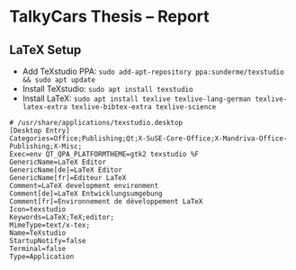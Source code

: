 # TalkyCars Thesis – Report

## LaTeX Setup
* Add TeXstudio PPA: `sudo add-apt-repository ppa:sunderme/texstudio && sudo apt update`
* Install TeXstudio: `sudo apt install texstudio`
* Install LaTeX: `sudo apt install texlive texlive-lang-german texlive-latex-extra texlive-bibtex-extra texlive-science`

```
# /usr/share/applications/texstudio.desktop 
[Desktop Entry]
Categories=Office;Publishing;Qt;X-SuSE-Core-Office;X-Mandriva-Office-Publishing;X-Misc;
Exec=env QT_QPA_PLATFORMTHEME=gtk2 texstudio %F
GenericName=LaTeX Editor
GenericName[de]=LaTeX Editor
GenericName[fr]=Editeur LaTeX
Comment=LaTeX development environment
Comment[de]=LaTeX Entwicklungsumgebung
Comment[fr]=Environnement de développement LaTeX
Icon=texstudio
Keywords=LaTeX;TeX;editor;
MimeType=text/x-tex;
Name=TeXstudio
StartupNotify=false
Terminal=false
Type=Application
```